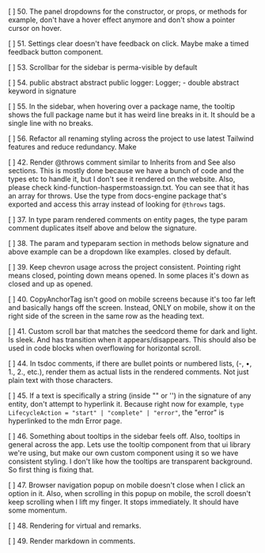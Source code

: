 [ ] 50. The panel dropdowns for the constructor, or props, or methods for example, don't have a hover effect anymore and don't show a pointer cursor on hover.

[ ] 51. Settings clear doesn't have feedback on click. Maybe make a timed feedback button component.

[ ] 53. Scrollbar for the sidebar is perma-visible by default

[ ] 54. public abstract abstract public logger: Logger; - double abstract keyword in signature

[ ] 55. In the sidebar, when hovering over a package name, the tooltip shows the full package name but it has weird line breaks in it. It should be a single line with no breaks.

[ ] 56. Refactor all renaming styling across the project to use latest Tailwind features and reduce redundancy. Make

[ ] 42. Render @throws comment similar to Inherits from and See also sections. This is mostly done because we have a bunch of code and the types etc to handle it, but I don't see it rendered on the website. Also, please check kind-function-haspermstoassign.txt. You can see that it has an array for throws. Use the type from docs-engine package that's exported and access this array instead of looking for `@throws` tags.

[ ] 37. In type param rendered comments on entity pages, the type param comment duplicates itself above and below the signature.

[ ] 38. The param and typeparam section in methods below signature and above example can be a dropdown like examples. closed by default.

[ ] 39. Keep chevron usage across the project consistent. Pointing right means closed, pointing down means opened. In some places it's down as closed and up as opened.

[ ] 40. CopyAnchorTag isn't good on mobile screens because it's too far left and basically hangs off the screen. Instead, ONLY on mobile, show it on the right side of the screen in the same row as the heading text.

[ ] 41. Custom scroll bar that matches the seedcord theme for dark and light. Is sleek. And has transition when it appears/disappears. This should also be used in code blocks when overflowing for horizontal scroll.

[ ] 44. In tsdoc comments, if there are bullet points or numbered lists, (-, •, 1., 2., etc.), render them as actual lists in the rendered comments. Not just plain text with those characters.

[ ] 45. If a text is specifically a string (inside "" or '') in the signature of any entity, don't attempt to hyperlink it. Because right now for example, `type LifecycleAction = "start" | "complete" | "error"`, the "error" is hyperlinked to the mdn Error page.

[ ] 46. Something about tooltips in the sidebar feels off. Also, tooltips in general across the app. Lets use the tooltip component from that ui library we're using, but make our own custom component using it so we have consistent styling. I don't like how the tooltips are transparent background. So first thing is fixing that.

[ ] 47. Browser navigation popup on mobile doesn't close when I click an option in it. Also, when scrolling in this popup on mobile, the scroll doesn't keep scrolling when I lift my finger. It stops immediately. It should have some momentum.

[ ] 48. Rendering for virtual and remarks.

[ ] 49. Render markdown in comments.
